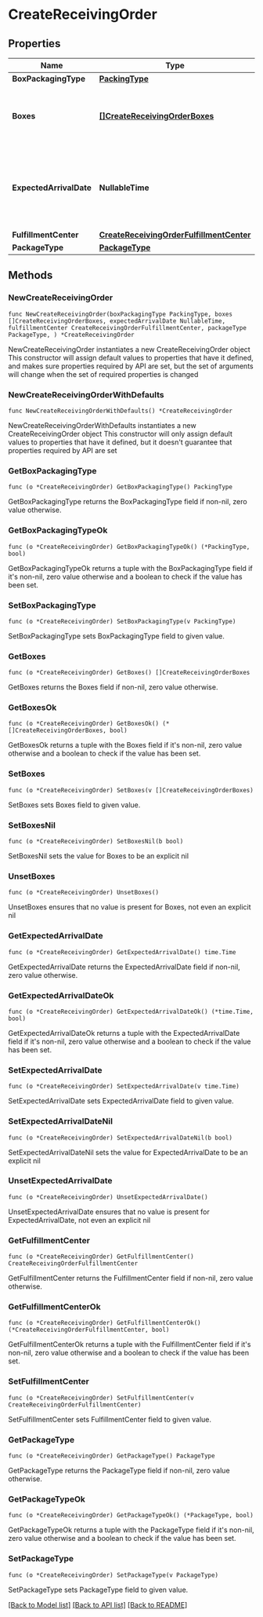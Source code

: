# CreateReceivingOrder

## Properties

Name | Type | Description | Notes
------------ | ------------- | ------------- | -------------
**BoxPackagingType** | [**PackingType**](PackingType.md) |  | 
**Boxes** | [**[]CreateReceivingOrderBoxes**](CreateReceivingOrderBoxes.md) | Box shipments to be added to this receiving order | 
**ExpectedArrivalDate** | **NullableTime** | Expected arrival date of all the box shipments in this receiving order | 
**FulfillmentCenter** | [**CreateReceivingOrderFulfillmentCenter**](CreateReceivingOrder_fulfillment_center.md) |  | 
**PackageType** | [**PackageType**](PackageType.md) |  | 

## Methods

### NewCreateReceivingOrder

`func NewCreateReceivingOrder(boxPackagingType PackingType, boxes []CreateReceivingOrderBoxes, expectedArrivalDate NullableTime, fulfillmentCenter CreateReceivingOrderFulfillmentCenter, packageType PackageType, ) *CreateReceivingOrder`

NewCreateReceivingOrder instantiates a new CreateReceivingOrder object
This constructor will assign default values to properties that have it defined,
and makes sure properties required by API are set, but the set of arguments
will change when the set of required properties is changed

### NewCreateReceivingOrderWithDefaults

`func NewCreateReceivingOrderWithDefaults() *CreateReceivingOrder`

NewCreateReceivingOrderWithDefaults instantiates a new CreateReceivingOrder object
This constructor will only assign default values to properties that have it defined,
but it doesn't guarantee that properties required by API are set

### GetBoxPackagingType

`func (o *CreateReceivingOrder) GetBoxPackagingType() PackingType`

GetBoxPackagingType returns the BoxPackagingType field if non-nil, zero value otherwise.

### GetBoxPackagingTypeOk

`func (o *CreateReceivingOrder) GetBoxPackagingTypeOk() (*PackingType, bool)`

GetBoxPackagingTypeOk returns a tuple with the BoxPackagingType field if it's non-nil, zero value otherwise
and a boolean to check if the value has been set.

### SetBoxPackagingType

`func (o *CreateReceivingOrder) SetBoxPackagingType(v PackingType)`

SetBoxPackagingType sets BoxPackagingType field to given value.


### GetBoxes

`func (o *CreateReceivingOrder) GetBoxes() []CreateReceivingOrderBoxes`

GetBoxes returns the Boxes field if non-nil, zero value otherwise.

### GetBoxesOk

`func (o *CreateReceivingOrder) GetBoxesOk() (*[]CreateReceivingOrderBoxes, bool)`

GetBoxesOk returns a tuple with the Boxes field if it's non-nil, zero value otherwise
and a boolean to check if the value has been set.

### SetBoxes

`func (o *CreateReceivingOrder) SetBoxes(v []CreateReceivingOrderBoxes)`

SetBoxes sets Boxes field to given value.


### SetBoxesNil

`func (o *CreateReceivingOrder) SetBoxesNil(b bool)`

 SetBoxesNil sets the value for Boxes to be an explicit nil

### UnsetBoxes
`func (o *CreateReceivingOrder) UnsetBoxes()`

UnsetBoxes ensures that no value is present for Boxes, not even an explicit nil
### GetExpectedArrivalDate

`func (o *CreateReceivingOrder) GetExpectedArrivalDate() time.Time`

GetExpectedArrivalDate returns the ExpectedArrivalDate field if non-nil, zero value otherwise.

### GetExpectedArrivalDateOk

`func (o *CreateReceivingOrder) GetExpectedArrivalDateOk() (*time.Time, bool)`

GetExpectedArrivalDateOk returns a tuple with the ExpectedArrivalDate field if it's non-nil, zero value otherwise
and a boolean to check if the value has been set.

### SetExpectedArrivalDate

`func (o *CreateReceivingOrder) SetExpectedArrivalDate(v time.Time)`

SetExpectedArrivalDate sets ExpectedArrivalDate field to given value.


### SetExpectedArrivalDateNil

`func (o *CreateReceivingOrder) SetExpectedArrivalDateNil(b bool)`

 SetExpectedArrivalDateNil sets the value for ExpectedArrivalDate to be an explicit nil

### UnsetExpectedArrivalDate
`func (o *CreateReceivingOrder) UnsetExpectedArrivalDate()`

UnsetExpectedArrivalDate ensures that no value is present for ExpectedArrivalDate, not even an explicit nil
### GetFulfillmentCenter

`func (o *CreateReceivingOrder) GetFulfillmentCenter() CreateReceivingOrderFulfillmentCenter`

GetFulfillmentCenter returns the FulfillmentCenter field if non-nil, zero value otherwise.

### GetFulfillmentCenterOk

`func (o *CreateReceivingOrder) GetFulfillmentCenterOk() (*CreateReceivingOrderFulfillmentCenter, bool)`

GetFulfillmentCenterOk returns a tuple with the FulfillmentCenter field if it's non-nil, zero value otherwise
and a boolean to check if the value has been set.

### SetFulfillmentCenter

`func (o *CreateReceivingOrder) SetFulfillmentCenter(v CreateReceivingOrderFulfillmentCenter)`

SetFulfillmentCenter sets FulfillmentCenter field to given value.


### GetPackageType

`func (o *CreateReceivingOrder) GetPackageType() PackageType`

GetPackageType returns the PackageType field if non-nil, zero value otherwise.

### GetPackageTypeOk

`func (o *CreateReceivingOrder) GetPackageTypeOk() (*PackageType, bool)`

GetPackageTypeOk returns a tuple with the PackageType field if it's non-nil, zero value otherwise
and a boolean to check if the value has been set.

### SetPackageType

`func (o *CreateReceivingOrder) SetPackageType(v PackageType)`

SetPackageType sets PackageType field to given value.



[[Back to Model list]](../README.md#documentation-for-models) [[Back to API list]](../README.md#documentation-for-api-endpoints) [[Back to README]](../README.md)


